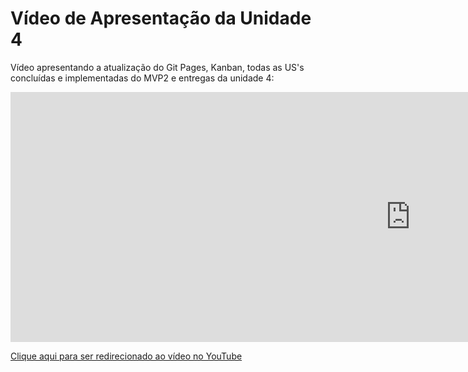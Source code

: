# Vídeo de Apresentação da Unidade 4

 Vídeo apresentando a atualização do Git Pages, Kanban, todas as US's concluídas e implementadas do MVP2 e entregas da unidade 4:

<iframe width="1280" height="400" src="https://www.youtube.com/embed/d5nHxQ3aNto" title="YouTube video player" frameborder="0" allow="accelerometer; autoplay; clipboard-write; encrypted-media; gyroscope; picture-in-picture; web-share" allowfullscreen></iframe>

<a href="https://youtu.be/d5nHxQ3aNto">Clique aqui para ser redirecionado ao vídeo no YouTube</a>